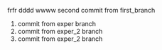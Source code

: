 frfr
dddd
wwww
second commit from first_branch
1. commit from exper branch
1. commit from exper_2 branch
2. commit from exper_2 branch
